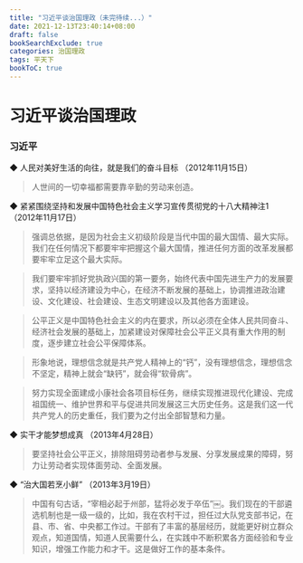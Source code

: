 ```yaml
---
title: "习近平谈治国理政（未完待续...）"
date: 2021-12-13T23:40:14+08:00
draft: false
bookSearchExclude: true
categories: 治国理政
tags: 平天下
bookToC: true
---
```


# 习近平谈治国理政
### 习近平


◆ 人民对美好生活的向往，就是我们的奋斗目标 （2012年11月15日）

> 人世间的一切幸福都需要靠辛勤的劳动来创造。


◆ 紧紧围绕坚持和发展中国特色社会主义学习宣传贯彻党的十八大精神注1 （2012年11月17日）

> 强调总依据，是因为社会主义初级阶段是当代中国的最大国情、最大实际。我们在任何情况下都要牢牢把握这个最大国情，推进任何方面的改革发展都要牢牢立足这个最大实际。

> 我们要牢牢抓好党执政兴国的第一要务，始终代表中国先进生产力的发展要求，坚持以经济建设为中心，在经济不断发展的基础上，协调推进政治建设、文化建设、社会建设、生态文明建设以及其他各方面建设。

> 公平正义是中国特色社会主义的内在要求，所以必须在全体人民共同奋斗、经济社会发展的基础上，加紧建设对保障社会公平正义具有重大作用的制度，逐步建立社会公平保障体系。

> 形象地说，理想信念就是共产党人精神上的“钙”，没有理想信念，理想信念不坚定，精神上就会“缺钙”，就会得“软骨病”。

> 努力实现全面建成小康社会各项目标任务，继续实现推进现代化建设、完成祖国统一、维护世界和平与促进共同发展这三大历史任务。这是我们这一代共产党人的历史重任，我们要为之付出全部智慧和力量。


◆ 实干才能梦想成真 （2013年4月28日）

> 要坚持社会公平正义，排除阻碍劳动者参与发展、分享发展成果的障碍，努力让劳动者实现体面劳动、全面发展。


◆ “治大国若烹小鲜” （2013年3月19日）

> 中国有句古话，“宰相必起于州部，猛将必发于卒伍”￼。我们现在的干部遴选机制也是一级一级的，比如，我在农村干过，担任过大队党支部书记，在县、市、省、中央都工作过。干部有了丰富的基层经历，就能更好树立群众观点，知道国情，知道人民需要什么，在实践中不断积累各方面经验和专业知识，增强工作能力和才干。这是做好工作的基本条件。